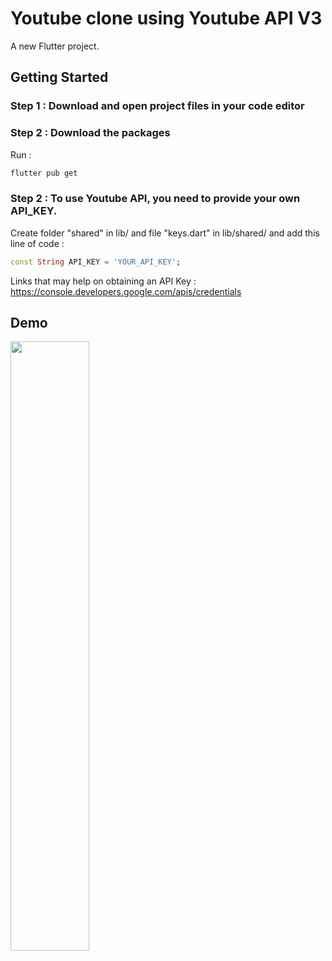 # Youtube clone using Youtube API V3

A new Flutter project.

## Getting Started

### Step 1 : Download and open project files in your code editor 

### Step 2 : Download the packages

Run :
   
```bash
flutter pub get
```
    
### Step 2 : To use Youtube API, you need to provide your own API_KEY.

Create folder "shared" in lib/ and file "keys.dart" in lib/shared/ and add this line of code :
```dart
const String API_KEY = 'YOUR_API_KEY';
```
Links that may help on obtaining an API Key :
https://console.developers.google.com/apis/credentials

## Demo

<img src="demo/demo.gif" width="50%"/>
